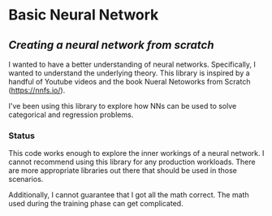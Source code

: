 # Basic Neural Network

## _Creating a neural network from scratch_
I wanted to have a better understanding of neural networks. 
Specifically, I wanted to understand the underlying theory.
This library is inspired by a handful of Youtube videos and 
the book Nueral Netoworks from Scratch (https://nnfs.io/).

I've been using this library to explore how NNs can be used to
solve categorical and regression problems.

### Status
This code works enough to explore the inner workings of a neural network.
I cannot recommend using this library for any production workloads.
There are more appropriate libraries out there that should be 
used in those scenarios.

Additionally, I cannot guarantee that I got all the math correct.
The math used during the training phase can get complicated. 

